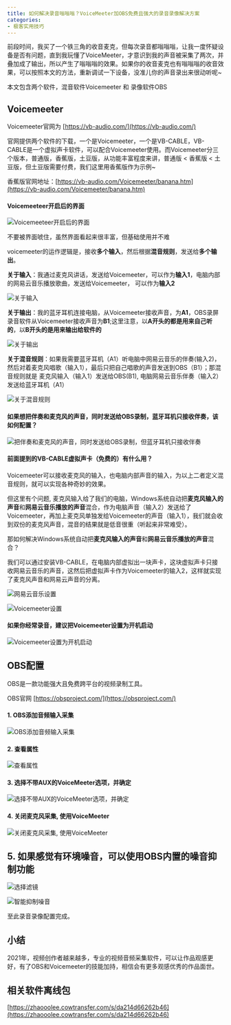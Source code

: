 ```yaml
---
title: 如何解决录音嗡嗡嗡？VoiceMeeter加OBS免费且强大的录音录像解决方案
categories:
- 极客实用技巧
---
```




前段时间，我买了一个铁三角的收音麦克，但每次录音都嗡嗡嗡，让我一度怀疑设备是否有问题，直到我玩懂了VoiceMeeter，才意识到我的声音被采集了两次，并叠加成了输出，所以产生了嗡嗡嗡的效果。如果你的收音麦克也有嗡嗡嗡的收音效果，可以按照本文的方法，重新调试一下设备，没准儿你的声音录出来很动听呢~


本文包含两个软件，混音软件Voicemeeter 和 录像软件OBS


## Voicemeeter


Voicemeeter官网为 [https://vb-audio.com/](https://vb-audio.com/)


官网提供两个软件的下载，一个是Voicemeeter，一个是VB-CABLE，VB-CABLE是一个虚拟声卡软件，可以配合Voicemeeter使用。而Voicemeeter分三个版本，普通版，香蕉版，土豆版，从功能丰富程度来讲，普通版 < 香蕉版 < 土豆版，但土豆版需要付费，我们这里用香蕉版作为示例~

香蕉版官网地址：[https://vb-audio.com/Voicemeeter/banana.htm](https://vb-audio.com/Voicemeeter/banana.htm)

####   Voicemeeteer开启后的界面

![ Voicemeeteer开启后的界面](https://cdn.fangyuanxiaozhan.com/assets/1613380386123YpZAaZmi.png)


不要被界面唬住，虽然界面看起来很丰富，但基础使用并不难

voicemeeter的运作逻辑是，接收**多个输入**，然后根据**混音规则**，发送给**多个输出**。


**关于输入**：我通过麦克风讲话，发送给Voicemeeter，可以作为**输入1**，电脑内部的网易云音乐播放歌曲，发送给Voicemeeter， 可以作为**输入2**


![关于输入](https://cdn.fangyuanxiaozhan.com/assets/1613380386113T3GQattX.png)


**关于输出**：我的蓝牙耳机连接电脑，从Voicemeeter接收声音，为**A1**，OBS录屏录音软件从Voicemeeter接收声音为**B1**;这里注意，以**A开头的都是用来自己听的**，以**B开头的是用来输出给软件的**


![关于输出](https://cdn.fangyuanxiaozhan.com/assets/1613380386394JcAxhN61.png)



**关于混音规则**：如果我需要蓝牙耳机（A1）听电脑中网易云音乐的伴奏(输入2)，然后对着麦克风唱歌（输入1），最后只把自己唱歌的声音发送到OBS（B1）；那混音规则就是 麦克风输入（输入1）发送给OBS(B1), 电脑网易云音乐伴奏（输入2）发送给蓝牙耳机（A1）


![关于混音规则](https://cdn.fangyuanxiaozhan.com/assets/16133803866341GCciMkC.png)



#### 如果想把伴奏和麦克风的声音，同时发送给OBS录制，蓝牙耳机只接收伴奏，该如何配置？

![把伴奏和麦克风的声音，同时发送给OBS录制，但蓝牙耳机只接收伴奏](https://cdn.fangyuanxiaozhan.com/assets/1613380387768k7GhRewT.png)

#### 前面提到的VB-CABLE虚拟声卡（免费的）有什么用？

Voicemeeter可以接收麦克风的输入，也电脑内部声音的输入，为以上二者定义混音规则，就可以实现各种奇妙的效果。

但这里有个问题, 麦克风输入给了我们的电脑，Windows系统自动把**麦克风输入的声音**和**网易云音乐播放的声音**混合，作为电脑声音（输入2）发送给了Voicemeeter，再加上麦克风单独发给Voicemeeter的声音（输入1），我们就会收到双份的麦克风声音，混音的结果就是低音很重（听起来非常难受）。

那如何解决Windows系统自动把**麦克风输入的声音**和**网易云音乐播放的声音**混合？

我们可以通过安装VB-CABLE，在电脑内部虚拟出一块声卡，这块虚拟声卡只接收网易云音乐的声音，这然后把虚拟声卡作为Voicemeeter的输入2，这样就实现了麦克风声音和网易云声音的分离。

![网易云音乐设置](https://cdn.fangyuanxiaozhan.com/assets/1613380387976Jht7WTZp.png)

![Voicemeeter设置](https://cdn.fangyuanxiaozhan.com/assets/1613380388409WP5jWsYr.png)


#### 如果你经常录音，建议把Voicemeeter设置为开机启动

![Voicemeeter设置为开机启动](https://cdn.fangyuanxiaozhan.com/assets/1613380388757aZa8fXdK.png)



## OBS配置

OBS是一款功能强大且免费跨平台的视频录制工具。

OBS官网 [https://obsproject.com/](https://obsproject.com/)



#### 1. OBS添加音频输入采集


![OBS添加音频输入采集](https://cdn.fangyuanxiaozhan.com/assets/1613380388960wnkYFypH.png)


#### 2. 查看属性


![查看属性](https://cdn.fangyuanxiaozhan.com/assets/16133803890887xn2MSsY.png)

#### 3. 选择不带AUX的VoiceMeeter选项，并确定


![选择不带AUX的VoiceMeeter选项，并确定](https://cdn.fangyuanxiaozhan.com/assets/1613380389676ChM5RkEB.png)

#### 4. 关闭麦克风采集, 使用VoiceMeeter

![关闭麦克风采集, 使用VoiceMeeter](https://cdn.fangyuanxiaozhan.com/assets/1613380389834hiJTaewJ.png)


## 5. 如果感觉有环境噪音，可以使用OBS内置的噪音抑制功能

![选择滤镜](https://cdn.fangyuanxiaozhan.com/assets/1613380390755ysmEt8DM.png)


![智能抑制噪音](https://cdn.fangyuanxiaozhan.com/assets/1613380390757b7fd1e8f.png)


至此录音录像配置完成。

## 小结

2021年，视频创作者越来越多，专业的视频音频采集软件，可以让作品观感更好，有了OBS和Voicemeeter的技能加持，相信会有更多观感优秀的作品面世。



## 相关软件离线包



[https://zhaooolee.cowtransfer.com/s/da214d66262b46](https://zhaooolee.cowtransfer.com/s/da214d66262b46)



